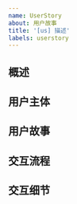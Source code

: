 ```yaml
---
name: UserStory
about: 用户故事
title: '[us] 描述'
labels: userstory
---
```


## 概述

## 用户主体

## 用户故事

## 交互流程

## 交互细节
